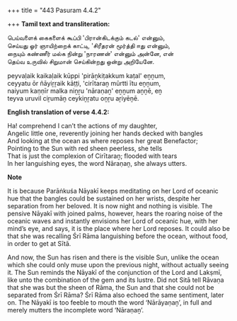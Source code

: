 +++
title = "443 Pasuram 4.4.2"

+++
**Tamil text and transliteration:**

பெய்வளைக் கைகளைக் கூப்பி 'பிரான்கிடக்கும் கடல்' என்னும்,  
செய்யது ஓர் ஞாயிற்றைக் காட்டி, 'சிரீதரன் மூர்த்தி ஈது என்னும்,  
நையும் கண்ணீர் மல்க நின்று 'நாரணன்' என்னும் அன்னே, என்  
தெய்வ உருவில் சிறுமான் செய்கின்றது ஒன்று அறியேனே.

peyvaḷaik kaikaḷaik kūppi 'pirāṉkiṭakkum kaṭal' eṉṉum,  
ceyyatu ōr ñāyiṟṟaik kāṭṭi, 'cirītaraṉ mūrtti ītu eṉṉum,  
naiyum kaṇṇīr malka niṉṟu 'nāraṇaṉ' eṉṉum aṉṉē, eṉ  
teyva uruvil ciṟumāṉ ceykiṉṟatu oṉṟu aṟiyēṉē.

**English translation of verse 4.4.2:**

Ha! comprehend I can’t the actions of my daughter,  
Angelic little one, reverently joining her hands decked with bangles  
And looking at the ocean as where reposes her great Benefactor;  
Pointing to the Sun with red sheen peerless, she tells  
That is just the complexion of Cirītaraṉ; flooded with tears  
In her languishing eyes, the word Nāraṇaṉ, she always utters.

**Note**

It is because Parāṅkuśa Nāyakī keeps meditating on her Lord of oceanic hue that the bangles could be sustained on her wrists, despite her separation from her beloved. It is now night and nothing is visible. The pensive Nāyakī with joined palms, however, hears the roaring noise of the oceanic waves and instantly envisions her Lord of oceanic hue, with her mind’s eye, and says, it is the place where her Lord reposes. It could also be that she was recalling Śrī Rāma languishing before the ocean, without food, in order to get at Sītā.

And now, the Sun has risen and there is the visible Sun, unlike the ocean which she could only muse upon the previous night, without actually seeing it. The Sun reminds the Nāyakī of the conjunction of the Lord and Lakṣmī, like unto the combination of the gem and its lustre. Did not Sitā tell Rāvaṇa that she was but the sheen of Rāma, the Sun and that she could not be separated from Śrī Rāma? Śrī Rāma also echoed the same sentiment, later on. The Nāyakī is too feeble to mouth the word ‘Nārāyaṇaṉ’, in full and merely mutters the incomplete word ‘Nāraṇaṉ’.


